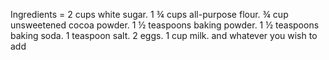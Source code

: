Ingredients = 
2 cups white sugar.
1 ¾ cups all-purpose flour.
¾ cup unsweetened cocoa powder.
1 ½ teaspoons baking powder.
1 ½ teaspoons baking soda.
1 teaspoon salt.
2 eggs.
1 cup milk.
and whatever you wish to add